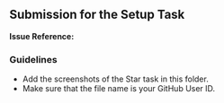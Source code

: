 ## Submission for the Setup Task

**Issue Reference:** 

### Guidelines
- Add the screenshots of the Star task in this folder.
- Make sure that the file name is your GitHub User ID.